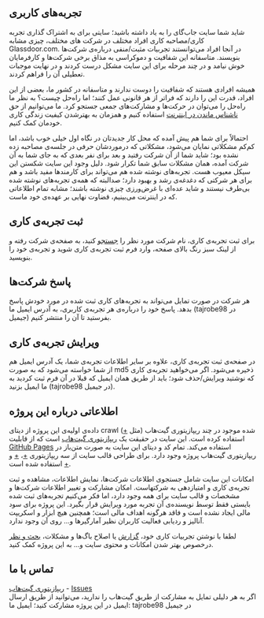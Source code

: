 تجربه‌های کاربری
-----------

شاید شما سایت جاب‌گای را به یاد داشته باشید؛ سایتی برای به اشتراک گذاری تجربه کاری/مصاحبه کاری افراد مختلف در شرکت های مختلف، چیزی مشابه Glassdoor.com. در آنجا افراد می‌توانستند تجربیات مثبت/منفی درباره‌ی شرکت‌ها بنویسند. متاسفانه این شفافیت و دموکراسی به مذاق برخی شرکت‌ها و کارفرمایان خوش نیامد و در چند مرحله برای این سایت مشکل درست کردند و در نهایت موجبات تعطیلی آن را فراهم کردند.

همیشه افرادی هستند که شفافیت را دوست ندارند و متاسفانه در کشور ما، بعضی از این افراد، قدرت این را دارند که فراتر از هر قانونی عمل کنند؛ اما راه‌حل چیست؟ به نظر ما راه‌حل را می‌توان در حرکت‌ها و مشارکت‌های جمعی جستجو کرد. ما می‌توانیم از حق [ناشناس ماندن در اینترنت](https://en.wikipedia.org/wiki/Anonymity#Anonymity_on_the_Internet) استفاده کنیم و همزمان به بهترشدن کیفیت زندگی کاری خودمان کمک کنیم.

احتمالاً برای شما هم پیش آمده که محل کار جدیدتان در نگاه اول خیلی خوب باشد، اما کم‌کم مشکلاتی نمایان می‌شود، مشکلاتی که درموردشان حرفی در جلسه‌ی مصاحبه زده نشده بود؛ شاید شما از آن شرکت رفتید و بعد برای نفر بعدی که به جای شما به آن شرکت آمده، همان مشکلات سابق شما تکرار شود. دلیل وجود این سایت شکستن این سیکل معیوب هست. تجربه‌های نوشته شده هم می‌تواند برای کارمندها مفید باشد و هم برای هر شرکتی که دغدغه‌ی رشد و بهبود دارد؛ صدالبته که همه‌ی تجربه‌های نوشته شده بی‌طرف نیستند و شاید عده‌ای با غرض‌ورزی چیزی نوشته باشند؛ مشابه تمام اطلاعاتی که در اینترنت می‌بینیم، قضاوت نهایی بر عهده‌ی خود ماست.

ثبت تجربه‌ی کاری
----------------

برای ثبت تجربه‌ی کاری، نام شرکت مورد نظر را [جستجو](https://tajrobe.github.io/search) کنید، به صفحه‌ی شرکت رفته و از لینک سبز رنگ بالای صفحه، وارد فرم ثبت تجربه‌ی کاری شوید و تجربه‌ی خود را بنویسید.

پاسخ شرکت‌ها
------------

هر شرکت در صورت تمایل می‌تواند به تجربه‌های کاری ثبت شده در مورد خودش پاسخ بدهد. پاسخ خود را درباره‌ی هر تجربه‌ی کاربری، به آدرس ایمیل ما (tajrobe98 در جیمیل) بفرستید تا آن را منتشر کنیم.

ویرایش تجربه‌ی کاری
-------------------

در صفحه‌ی ثبت تجربه‌ی کاری، علاوه بر سایر اطلاعات تجربه‌ی شما، یک آدرس ایمیل هم از شما خواسته می‌شود که به صورت md5 ذخیره می‌شود. اگر می‌خواهید تجربه‌ی کاری که نوشتید ویرایش/حذف شود؛ باید از طریق همان ایمیل که قبلا در آن فرم ثبت کردید به ما ایمیل بزنید (tajrobe98 در جیمیل).

اطلاعاتی درباره این پروژه
-------------------------

داده‌ی اولیه‌ی این پروژه از دیتای crawl شده‌ موجود در چند ریپازیتوری گیت‌هاب (مثل [+](https://github.com/RaminNietzsche/jobguy)) استفاده کرده است. این سایت در حقیقت یک [ریپازیتوری گیت‌هاب](https://github.com/tajrobe/tajrobe.github.io) است که از قابلیت [GitHub Pages](https://pages.github.com/) استفاده می‌کند. تمام کد و دیتای این سایت به صورت متن‌باز در ریپازیتوری گیت‌هاب پروژه وجود دارد. برای طراحی قالب سایت از سه ریپازیتوری [+](https://github.com/janczizikow/sleek)، [+](https://github.com/kimfucious/sakura) و [+](https://github.com/daviddarnes/alembic) استفاده شده است.

امکانات این سایت شامل جستجوی اطلاعات شرکت‌ها، نمایش اطلاعات، مشاهده و ثبت تجربه‌ی کاری و امتیازدهی به شرکتهاست. امکان مشارکت و تغییر اطلاعات شرکت‌ها و مشخصات و قالب سایت برای همه وجود دارد، اما فکر می‌کنیم تجربه‌های ثبت شده بایستی فقط توسط نویسنده‌ی آن تجربه مورد ویرایش قرار بگیرد. این پروژه برای سود مالی ایجاد نشده است و فاقد هرگونه اهداف مالی است؛ همچنین هیچ ابزار و اسکریپت آنالیز و ردیابی فعالیت کاربران نظیر آمارگیرها و... روی آن وجود ندارد.

لطفا با نوشتن تجربیات کاری خود، [گزارش](https://github.com/tajrobe/tajrobe.github.io/issues/new) یا اصلاح باگ‌ها و مشکلات، [بحث و نظر](https://github.com/tajrobe/tajrobe.github.io/issues) درخصوص بهتر شدن امکانات و محتوی سایت و... به این پروژه کمک کنید.

تماس با ما
----------

[ریپازیتوری گیت‌هاب](https://github.com/tajrobe/tajrobe.github.io) - [Issues](https://github.com/tajrobe/tajrobe.github.io/issues)  
اگر به هر دلیلی تمایل به مشارکت از طریق گیت‌هاب را ندارید، می‌توانید از طریق ارسال ایمیل در این پروژه مشارکت کنید؛ ایمیل ما: tajrobe98 در جیمیل
